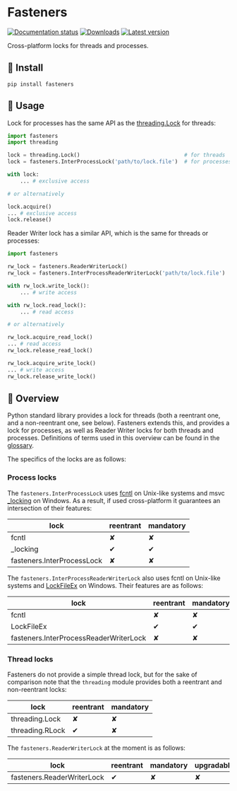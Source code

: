 Fasteners
=========

[![Documentation status](https://readthedocs.org/projects/fasteners/badge/?version=latest)](https://readthedocs.org/projects/fasteners/?badge=latest)
[![Downloads](https://img.shields.io/pypi/dm/fasteners.svg)](https://pypi.python.org/pypi/fasteners/)
[![Latest version](https://img.shields.io/pypi/v/fasteners.svg)](https://pypi.python.org/pypi/fasteners/)

Cross-platform locks for threads and processes.

🔩 Install
----------

```
pip install fasteners
```

🔩 Usage
--------
Lock for processes has the same API as the 
[threading.Lock](https://docs.python.org/3/library/threading.html#threading.Lock)
for threads:
```python
import fasteners
import threading

lock = threading.Lock()                                 # for threads
lock = fasteners.InterProcessLock('path/to/lock.file')  # for processes

with lock:
    ... # exclusive access

# or alternatively    

lock.acquire()
... # exclusive access
lock.release()
```

Reader Writer lock has a similar API, which is the same for threads or processes:

```python
import fasteners

rw_lock = fasteners.ReaderWriterLock()                                 # for threads
rw_lock = fasteners.InterProcessReaderWriterLock('path/to/lock.file')  # for processes

with rw_lock.write_lock():
    ... # write access

with rw_lock.read_lock():
    ... # read access

# or alternatively

rw_lock.acquire_read_lock()
... # read access
rw_lock.release_read_lock()

rw_lock.acquire_write_lock()
... # write access
rw_lock.release_write_lock()
```

🔩 Overview
-----------

Python standard library provides a lock for threads (both a reentrant one, and a
non-reentrant one, see below). Fasteners extends this, and provides a lock for
processes, as well as Reader Writer locks for both threads and processes.
Definitions of terms used in this overview can be found in the
[glossary](https://fasteners.readthedocs.io/en/latest/guide/glossary/).

The specifics of the locks are as follows:

### Process locks

The `fasteners.InterProcessLock` uses [fcntl](https://man7.org/linux/man-pages/man2/fcntl.2.html) on Unix-like systems and 
msvc [_locking](https://docs.microsoft.com/en-us/cpp/c-runtime-library/reference/locking?view=msvc-160) on Windows. 
As a result, if used cross-platform it guarantees an intersection of their features:

| lock | reentrant | mandatory |
|------|-----------|-----------|
| fcntl                        | ✘ | ✘ |
| _locking                     | ✔ | ✔ |
| fasteners.InterProcessLock   | ✘ | ✘ |


The `fasteners.InterProcessReaderWriterLock` also uses fcntl on Unix-like systems and 
[LockFileEx](https://docs.microsoft.com/en-us/windows/win32/api/fileapi/nf-fileapi-lockfileex) on Windows. Their 
features are as follows:

| lock | reentrant | mandatory | upgradable | preference | 
|------|-----------|-----------|------------|------------|
| fcntl                                    | ✘ | ✘ | ✔ | reader |
| LockFileEx                               | ✔ | ✔ | ✘ | reader |
| fasteners.InterProcessReaderWriterLock   | ✘ | ✘ | ✘ | reader |


### Thread locks

Fasteners do not provide a simple thread lock, but for the sake of comparison note that the `threading` module
provides both a reentrant and non-reentrant locks:

| lock | reentrant | mandatory |
|------|-----------|-----------|
| threading.Lock  | ✘ | ✘ |
| threading.RLock | ✔ | ✘ |


The `fasteners.ReaderWriterLock` at the moment is as follows:

| lock | reentrant | mandatory | upgradable | preference | 
|------|-----------|-----------|-------------|------------|
| fasteners.ReaderWriterLock | ✔ | ✘ | ✘ | writer |

